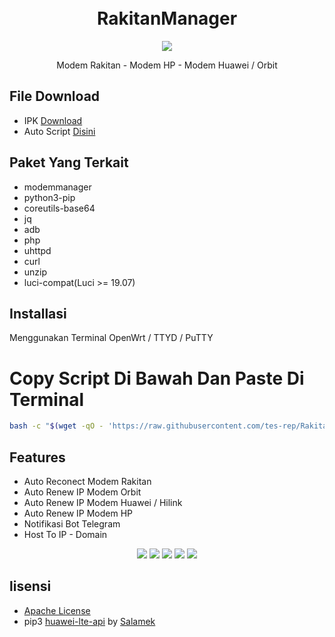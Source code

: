<h1 align="center">
  <br>RakitanManager<br>

</h1>

  <p align="center">
	<a target="_blank" href="https://github.com/rtaserver/RakitanManager/tree/package/main">
    <img src="https://img.shields.io/github/v/release/rtaserver/RakitanManager?label=Release%20App">
    </a>
  </p>
  


<p align="center">
Modem Rakitan - Modem HP - Modem Huawei / Orbit
</p>



File Download
---


* IPK [Download](https://github.com/rtaserver/RakitanManager/tree/package/main)
* Auto Script [Disini](#installasi)


Paket Yang Terkait
---

* modemmanager
* python3-pip
* coreutils-base64
* jq
* adb
* php
* uhttpd
* curl
* unzip
* luci-compat(Luci >= 19.07)


Installasi
---


Menggunakan Terminal OpenWrt / TTYD / PuTTY

# Copy Script Di Bawah Dan Paste Di Terminal
 ```bash
bash -c "$(wget -qO - 'https://raw.githubusercontent.com/tes-rep/RakitanManager/main/install.sh')"
```

Features
---
 - Auto Reconect Modem Rakitan
 - Auto Renew IP Modem Orbit
 - Auto Renew IP Modem Huawei / Hilink
 - Auto Renew IP Modem HP
 - Notifikasi Bot Telegram
 - Host To IP - Domain

  <p align="center">
    <img src="./assets/ss1.png">
    <img src="./assets/ss2.png">
    <img src="./assets/ss3.png">
    <img src="./assets/ss4.png">
    <img src="./assets/ss5.png">
  </p>

lisensi
---


* [Apache License](https://github.com/rtaserver/RakitanManager/blob/main/LICENSE)
* pip3 [huawei-lte-api](https://github.com/Salamek/huawei-lte-api) by [Salamek](https://github.com/Salamek)

